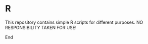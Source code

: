 # R

This repository contains simple R scripts for different purposes.  NO RESPONSIBILITY TAKEN FOR USE!

End
